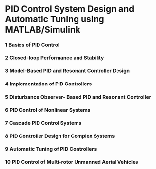 # PID Control System Design and Automatic Tuning using MATLAB/Simulink

### 1 Basics of PID Control

### 2 Closed-loop Performance and Stability

### 3 Model-Based PID and Resonant Controller Design

### 4 Implementation of PID Controllers

### 5 Disturbance Observer- Based PID and Resonant Controller

### 6 PID Control of Nonlinear Systems

### 7 Cascade PID Control Systems

### 8 PID Controller Design for Complex Systems

### 9 Automatic Tuning of PID Controllers

### 10 PID Control of Multi-rotor Unmanned Aerial Vehicles
